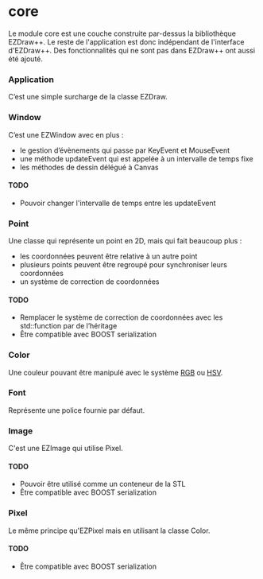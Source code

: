 # core

Le module core est une couche construite par-dessus la bibliothèque EZDraw++.
Le reste de l'application est donc indépendant de l'interface d'EZDraw++.
Des fonctionnalités qui ne sont pas dans EZDraw++ ont aussi été ajouté.

### Application
C’est une simple surcharge de la classe EZDraw.

### Window
C’est une EZWindow avec en plus :
- le gestion d’évènements qui passe par KeyEvent et MouseEvent
- une méthode updateEvent qui est appelée à un intervalle de temps fixe
- les méthodes de dessin délégué à Canvas

#### TODO
- Pouvoir changer l'intervalle de temps entre les updateEvent

### Point
Une classe qui représente un point en 2D, mais qui fait beaucoup plus :
- les coordonnées peuvent être relative à un autre point
- plusieurs points peuvent être regroupé pour synchroniser leurs coordonnées
- un système de correction de coordonnées

#### TODO
- Remplacer le système de correction de coordonnées avec les std::function par de l’héritage
- Être compatible avec BOOST serialization

### Color
Une couleur pouvant être manipulé avec le système [RGB](https://fr.wikipedia.org/wiki/Rouge_vert_bleu) ou [HSV](https://fr.wikipedia.org/wiki/Teinte_Saturation_Valeur).

### Font
Représente une police fournie par défaut.

### Image
C'est une EZImage qui utilise Pixel.

#### TODO
- Pouvoir être utilisé comme un conteneur de la STL
- Être compatible avec BOOST serialization

### Pixel
Le même principe qu'EZPixel mais en utilisant la classe Color.

#### TODO
- Être compatible avec BOOST serialization
